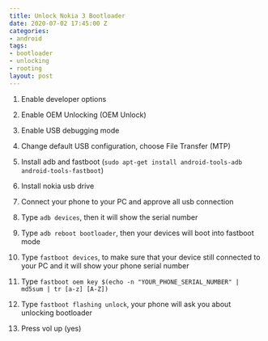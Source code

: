 ```yaml
---
title: Unlock Nokia 3 Bootloader
date: 2020-07-02 17:45:00 Z
categories:
- android
tags:
- bootloader
- unlocking
- rooting
layout: post
---
```


1. Enable developer options

2. Enable OEM Unlocking (OEM Unlock) 

3. Enable USB debugging mode

4. Change default USB configuration, choose File Transfer (MTP)

5. Install adb and fastboot (`sudo apt-get install android-tools-adb android-tools-fastboot`)

6. Install nokia usb drive

7. Connect your phone to your PC and approve all usb connection

8. Type `adb devices`, then it will show the serial number

9. Type `adb reboot bootloader`, then your devices will boot into fastboot mode

10. Type `fastboot devices`, to make sure that your device still connected to your PC and it will show your phone serial number

11. Type `fastboot oem key $(echo -n "YOUR_PHONE_SERIAL_NUMBER" | md5sum | tr [a-z] [A-Z])`

12. Type `fastboot flashing unlock`, your phone will ask you about unlocking bootloader

13. Press vol up (yes)
